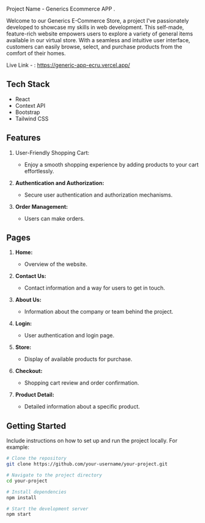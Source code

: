 Project Name - Generics Ecommerce APP . 

Welcome to our Generics E-Commerce Store, a project I've passionately developed to showcase my skills in web development. This self-made, feature-rich website empowers users to explore a variety of general items available in our virtual store. With a seamless and intuitive user interface, customers can easily browse, select, and purchase products from the comfort of their homes.

Live Link - : https://generic-app-ecru.vercel.app/

## Tech Stack

- React
- Context API
- Bootstrap
- Tailwind CSS

## Features

1. User-Friendly Shopping Cart:

   - Enjoy a smooth shopping experience by adding products to your cart effortlessly.

2. **Authentication and Authorization:**
   - Secure user authentication and authorization mechanisms.

3. **Order Management:**
   - Users can make orders.

## Pages

1. **Home:**
   - Overview of the website.

2. **Contact Us:**
   - Contact information and a way for users to get in touch.

3. **About Us:**
   - Information about the company or team behind the project.

4. **Login:**
   - User authentication and login page.

5. **Store:**
   - Display of available products for purchase.

6. **Checkout:**
   - Shopping cart review and order confirmation.

7. **Product Detail:**
   - Detailed information about a specific product.

## Getting Started

Include instructions on how to set up and run the project locally. For example:

```bash
# Clone the repository
git clone https://github.com/your-username/your-project.git

# Navigate to the project directory
cd your-project

# Install dependencies
npm install

# Start the development server
npm start
